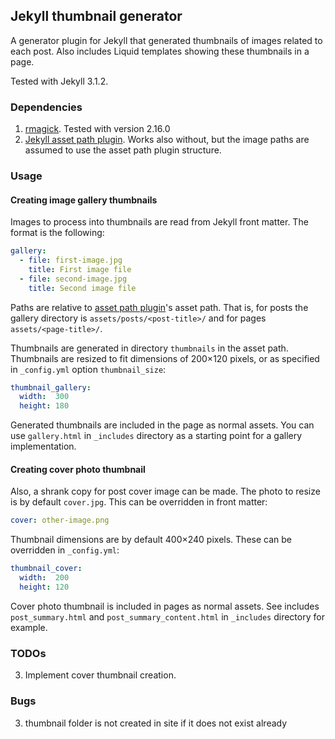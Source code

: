 ## Jekyll thumbnail generator

A generator plugin for Jekyll that generated thumbnails of images related to
each post. Also includes Liquid templates showing these thumbnails in a page.

Tested with Jekyll 3.1.2.

### Dependencies

1. [rmagick][rmagick]. Tested with version 2.16.0
2. [Jekyll asset path plugin][asset-path]. Works also without, but the image paths are assumed to use the asset path plugin structure.

[rmagick]: https://github.com/rmagick/rmagick
[asset-path]: https://github.com/samrayner/jekyll-asset-path-plugin

### Usage

#### Creating image gallery thumbnails

Images to process into thumbnails are read from Jekyll front matter. The format
is the following:

```yml
gallery:
  - file: first-image.jpg
    title: First image file
  - file: second-image.jpg
    title: Second image file

```

Paths are relative to [asset path plugin][asset-path]'s asset path.
That is, for posts the gallery directory is
`assets/posts/<post-title>/` and for pages `assets/<page-title>/`.

Thumbnails are generated in directory `thumbnails` in the asset path.
Thumbnails are resized to fit dimensions of 200×120 pixels, or as specified in
`_config.yml` option `thumbnail_size`:

```yml
thumbnail_gallery:
  width:  300
  height: 180
```

Generated thumbnails are included in the page as normal assets. You can use
`gallery.html` in `_includes` directory as a starting point for a gallery
implementation.

#### Creating cover photo thumbnail

Also, a shrank copy for post cover image can be made. The photo to resize is by
default `cover.jpg`. This can be overridden in front matter:

```yml
cover: other-image.png
```

Thumbnail dimensions are by default 400×240 pixels. These can be overridden in
`_config.yml`:

```yml
thumbnail_cover:
  width:  200
  height: 120
```

Cover photo thumbnail is included in pages as normal assets. See includes
`post_summary.html` and `post_summary_content.html` in `_includes` directory
for example. 

### TODOs

3. Implement cover thumbnail creation.

### Bugs

3. thumbnail folder is not created in site if it does not exist already
